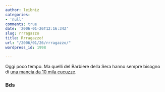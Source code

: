 ```yaml
---
author: leibniz
categories:
- 'null'
comments: true
date: '2006-01-26T12:16:34Z'
slug: rrragazzo
title: Rrragazzo!
url: "/2006/01/26/rrragazzo/"
wordpress_id: 1998

---
```

Oggi poco tempo. Ma quelli del Barbiere della Sera hanno sempre bisogno di [una mancia da 10 mila cucuzze](https://www.ilbarbieredellasera.com/article.php?sid=14882).


### Bds
